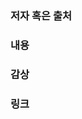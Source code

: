 ### 저자 혹은 출처 

<!-- 글을 작성한 저자나 작성된 공간을 명시해주세요. -->

### 내용 

<!-- 아티클의 내용을 간단하게 적어주세요. -->

### 감상 

<!-- 해당 아티클을 읽은 후 느낀점을 작성해주세요. (선택) -->

### 링크

<!-- 아티클의 주소를 작성해주세요. -->

<!-- 감사합니다 🙂 -->  
